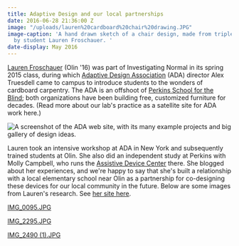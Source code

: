 ```yaml
---
title: Adaptive Design and our local partnerships
date: 2016-06-28 21:36:00 Z
image: "/uploads/lauren%20cardboard%20chair%20drawing.JPG"
image-caption: 'A hand drawn sketch of a chair design, made from triple wall cardboard,
  by student Lauren Froschauer. '
date-display: May 2016
---
```


[Lauren Froschauer](http://adaptivedesignstudyolincollege.blogspot.com/) (Olin '16) was part of Investigating Normal in its spring 2015 class, during which [Adaptive Design Association](http://www.adaptivedesign.org/) (ADA) director Alex Truesdell came to campus to introduce students to the wonders of cardboard carpentry. The ADA is an offshoot of [Perkins School for the Blind](http://www.perkins.org/); both organizations have been building free, customized furniture for decades. (Read more about our lab's practice as a satellite site for ADA work here.)

![A screenshot of the ADA web site, with its many example projects and big gallery of design ideas.](/uploads/ada_screenshot%20jpg.jpg)

Lauren took an intensive workshop at ADA in New York and subsequently trained students at Olin. She also did an independent study at Perkins with Molly Campbell, who runs the [Assistive Device Center](http://www.perkins.org/services/other/assistive-device-center) there. She blogged about her experiences, and we're happy to say that she's built a relationship with a local elementary school near Olin as a partnership for co-designing these devices for our local community in the future. Below are some images from Lauren's research. See [her site here](http://adaptivedesignstudyolincollege.blogspot.com/).

[IMG_0095.JPG](/uploads/IMG_0095.JPG)

[IMG_2295.JPG](/uploads/IMG_2295.JPG)

[IMG_2490 (1).JPG](/uploads/IMG_2490%20(1).JPG)





